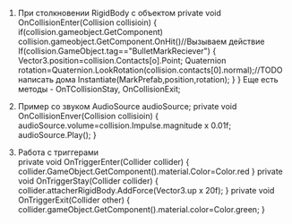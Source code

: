 
1. При столкновении RigidBody с объектом
private void OnCollisionEnter(Collision collisioin)
{
	 if(collision.gameobject.GetComponent<Enemy>)
	 collision.gameobject.GetComponent<Enemy>.OnHit()//Вызываем действие
	 If(collision.GameObject.tag=="BulletMarkReciever")
	 {
		Vector3.position=collision.Contacts[o].Point;
		Quaternion rotation=Quaternion.LookRotation(collision.contacts[0].normal);//TODO 
		написать дома
		Instantiate(MarkPrefab,position,rotation);
	 }
}
Еще есть методы - OnTCollisionStay, OnCollisionExit;
2. Пример со звуком
AudioSource audioSource;
private void OnCollisionEnver(Collision collisioin)
{
	audioSource.volume=collision.Impulse.magnitude x 0.01f;
	audioSource.Play();
}

3. Работа с триггерами  
 private void OnTriggerEnter(Collider collider)
	{
	  collider.GameObject.GetComponent<Renderer>().material.Color=Color.red
	}
	private void OnTriggerStay(Collider collider)
	{
		collider.attacherRigidBody.AddForce(Vector3.up x 20f);
	}
	private void OnTriggerExit(Collider other)
	{
		collider.gameObject.GetComponent<Renderer>().material.color=Color.green;
	}